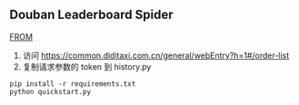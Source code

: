 ## Douban Leaderboard Spider

[FROM](https://movie.douban.com/chart)

1. 访问 https://common.diditaxi.com.cn/general/webEntry?h=1#/order-list
2. 复制请求参数的 token 到 history.py

```shell script
pip install -r requirements.txt
python quickstart.py
```
